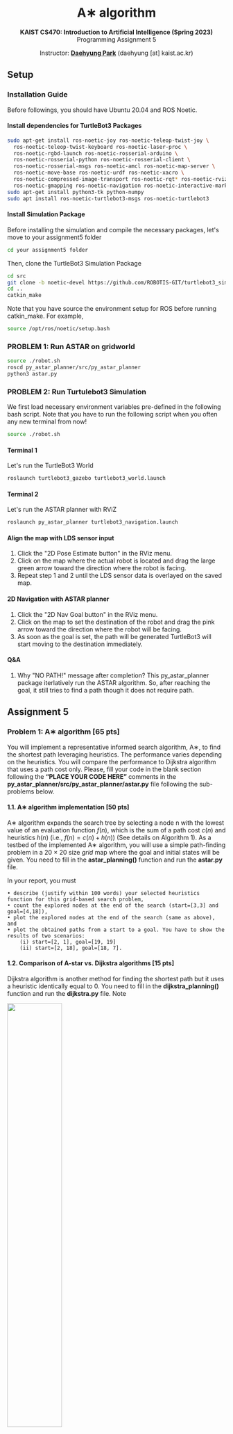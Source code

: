 <div align=center>
  <h1>
    A∗ algorithm
  </h1>
  <p>
    <b>KAIST CS470: Introduction to Artificial Intelligence (Spring 2023)</b><br>
    Programming Assignment 5
  </p>
</div>

<div align=center>
  <p>
    Instructor: <a href=https://sites.google.com/site/daehyungpark target="_blank"><b>Daehyung Park</b></a> (daehyung [at] kaist.ac.kr)<br>
  </p>
</div>


## Setup

### Installation Guide
Before followings, you should have Ubuntu 20.04 and ROS Noetic.

#### Install dependencies for TurtleBot3 Packages
~~~~bash
sudo apt-get install ros-noetic-joy ros-noetic-teleop-twist-joy \
  ros-noetic-teleop-twist-keyboard ros-noetic-laser-proc \
  ros-noetic-rgbd-launch ros-noetic-rosserial-arduino \
  ros-noetic-rosserial-python ros-noetic-rosserial-client \
  ros-noetic-rosserial-msgs ros-noetic-amcl ros-noetic-map-server \
  ros-noetic-move-base ros-noetic-urdf ros-noetic-xacro \
  ros-noetic-compressed-image-transport ros-noetic-rqt* ros-noetic-rviz \
  ros-noetic-gmapping ros-noetic-navigation ros-noetic-interactive-markers
sudo apt-get install python3-tk python-numpy
sudo apt install ros-noetic-turtlebot3-msgs ros-noetic-turtlebot3
~~~~

#### Install Simulation Package

Before installing the simulation and compile the necessary packages, let's move to your assignment5 folder
~~~~bash
cd your assignment5 folder
~~~~

Then, clone the TurtleBot3 Simulation Package
~~~~bash
cd src
git clone -b noetic-devel https://github.com/ROBOTIS-GIT/turtlebot3_simulations.git
cd ..
catkin_make
~~~~

Note that you have source the environment setup for ROS before running catkin_make. For example,
~~~~bash
source /opt/ros/noetic/setup.bash
~~~~

### PROBLEM 1: Run ASTAR on gridworld

~~~~bash
source ./robot.sh
roscd py_astar_planner/src/py_astar_planner
python3 astar.py
~~~~


### PROBLEM 2: Run Turtulebot3 Simulation

We first load necessary environment variables pre-defined in the following bash script. Note that you have to run the following script when you often any new terminal from now!
~~~~bash
source ./robot.sh
~~~~

#### Terminal 1
Let's run the TurtleBot3 World
~~~~bash
roslaunch turtlebot3_gazebo turtlebot3_world.launch
~~~~

#### Terminal 2
Let's run the ASTAR planner with RViZ
~~~~bash
roslaunch py_astar_planner turtlebot3_navigation.launch
~~~~

#### Align the map with LDS sensor input

1. Click the "2D Pose Estimate button" in the RViz menu.
2. Click on the map where the actual robot is located and drag the large green arrow toward the direction where the robot is facing.
3. Repeat step 1 and 2 until the LDS sensor data is overlayed on the saved map.

#### 2D Navigation with ASTAR planner

1. Click the "2D Nav Goal button" in the RViz menu.
2. Click on the map to set the destination of the robot and drag the pink arrow toward the direction where the robot will be facing.
3. As soon as the goal is set, the path will be generated TurtleBot3 will start moving to the destination immediately.


#### Q&A

1. Why "NO PATH!" message after completion?
This py_astar_planner package iterlatively run the ASTAR algorithm. So, after reaching the goal, it still tries to find a path though it does not require path.

## Assignment 5

### Problem 1: A∗ algorithm [65 pts]
You will implement a representative informed search algorithm, A∗, to find the shortest path leveraging heuristics. The performance varies depending on the heuristics. You will compare the performance to Dijkstra algorithm that uses a path cost only. Please, fill your code in the blank section following the <b>“PLACE YOUR CODE HERE”</b> comments in the <b>py_astar_planner/src/py_astar_planner/astar.py</b> file following the sub-problems below.

#### 1.1. A∗ algorithm implementation [50 pts]
A∗ algorithm expands the search tree by selecting a node n with the lowest value of an evaluation function $f(n)$, which is the sum of a path cost $c(n)$ and heuristics $h(n)$ (i.e., $f(n) = c(n) + h(n)$) (See details on Algorithm 1). As a testbed of the implemented A∗ algorithm, you will use a simple path-finding problem in a 20 × 20 size <i>grid</i> map where the goal and initial states will be given. You need to fill in the <b>astar_planning()</b> function and run the <b>astar.py</b> file.

In your report, you must
```
• describe (justify within 100 words) your selected heuristics function for this grid-based search problem,
• count the explored nodes at the end of the search (start=[3,3] and goal=[4,18]),
• plot the explored nodes at the end of the search (same as above), and
• plot the obtained paths from a start to a goal. You have to show the results of two scenarios:
    (i) start=[2, 1], goal=[19, 19]
    (ii) start=[2, 18], goal=[18, 7].
```

#### 1.2. Comparison of A-star vs. Dijkstra algorithms [15 pts]
Dijkstra algorithm is another method for finding the shortest path but it uses a heuristic identically equal to 0. You need to fill in the <b>dijkstra_planning()</b> function and run the <b>dijkstra.py</b> file. Note

<img src="/Figure/algorithm1.png" width="50%" height="50%">

that you can obtain the Dijkstra’s algorithm by simply removing heuristics from A∗ code. 

In your report, you must
```
• count the explored nodes at the end of the search (same as Problem 1.1),
• plot the explored nodes at the end of the search (same as Problem 1.1),
• plot the obtained path from a start to a goal. You have to consider the same scenarios given in Problem 1.1 above, and
• describe the difference between Dijkstra and A-star methods based on the results.
```

### Problem 2: Running A∗ on Turtlebot3 [35 pts]
The A∗ has been used for various AI applications including navigation. In this problem, you will adopt the result of the Problem 1.1 for the navigation problem given a simulated mobile robot, Turtlebot3. Throughout the Gazebo simulator, you command your Turtlebot3 finds a global collision-free path from a current location to a goal via RViZ. Then, you can observe a computed path from your A∗ implementations and the robot’s tracking performance. 

In your report, you must
```
•  attach three different obstacle-avoidance paths captured from RViZ, and
•  attach a sequence of screen captures that show your robot is tracking a computed path

Note that you can select challenging start-goal configurations as you want for the captures.
```




### Results
#### 1. Markov Decision Process [50 pts]
1. [15 pts] print out the transition probabilities to all the next states given
  - a current state [3, 1] and a selected action “Down”,

    <center><img src="/Figure/answer1.png" width="50%" height="50%"></center>
  
  - a current state [0, 6] and a selected action “Right”,

    <center><img src="/Figure/answer2.png" width="50%" height="50%"></center>
  
  - a current state [3, 5] and a selected action “Right”,

    <center><img src="/Figure/answer3.png" width="50%" height="50%"></center>

2. [5 pts] plot the resulting histogram of returns produced by a dummy policy in the IPython notebook for 100 episodes,

   <center><img src="/Figure/histogram.png" width="50%" height="50%"></center>

  
#### 2.1. Value Iteration (VI) [30 pts]
1. write down the state values of the first 8 states of the gridworld environment1,

  <center><img src="/Figure/answer4.png" width="50%" height="50%"></center>
   
2. overlay the best action at each state based on the state-action values,
  
  <center><img src="/Figure/answer5.png" width="50%" height="50%"></center>

3. plot the distribution of trajectories produced by the trained policy for 100 episodes, and

<center><img src="/Figure/answer6.png" width="50%" height="50%"></center>


#### 2.2. Comparison under different transition models [20 pts]
1. plot the expected returns per ε value with respect to the number of iterations until convergence (two graphs or one unified graph),
  - ε = 0.1

    <center><img src="/Figure/answer7.png" width="50%" height="50%"></center>

  - ε = 0.4

    <center><img src="/Figure/answer8.png" width="50%" height="50%"></center>

2. overlaying the best actions at each state per ε value (two visualizations),
  - ε = 0.1

    <center><img src="/Figure/answer9.png" width="50%" height="50%"></center>

  - ε = 0.4

    <center><img src="/Figure/answer10.png" width="50%" height="50%"></center>

3. plot the distribution of trajectories produced by the trained policy for 100 episodes per ε value (two visualizations), and
  - ε = 0.1

    <center><img src="/Figure/answer11.png" width="50%" height="50%"></center>

  - ε = 0.4

    <center><img src="/Figure/answer12.png" width="50%" height="50%"></center>

4. compare/analyze the effect of different ε based on the above results.
  - As shown in the two plots of trajectories for each epsilon value, there are some unnessesary paths where epslion is 0.4. This is because eplison represents the level of uncertainty that the agent do exactly chosen action, so a lager eplison may cause the agent to take unexpected actions with high probability. In addition, for high epsilon values, it is not guaranteed to reach the maximum reward consistently as the Value iteration progresses.


# ETC
For educational purpose only. This software cannot be used for any re-distribution with or without modification. The lecture notebook files are copied or modified from the material of Siamak Ravanbakhsh. 

